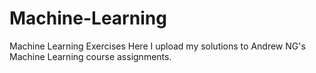 # Machine-Learning
Machine Learning Exercises
Here I upload my solutions to Andrew NG's Machine Learning course assignments.
